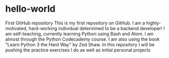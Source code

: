# hello-world
First GitHub repository
This is my first repository on GitHub. I am a highly-motivated, hard-working individual determined to be a backend developer! I am self-teaching, currently learning Python using Bash and Atom. I am almost through the Python Codecademy course. I am also using the book "Learn Python 3 the Hard Way" by Zed Shaw. In this repository I will be pushing the practice exercises I do as well as initial personal projects
